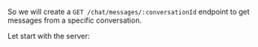 So we will create a `GET /chat/messages/:conversationId` endpoint to get messages from a specific conversation.

Let start with the server:
